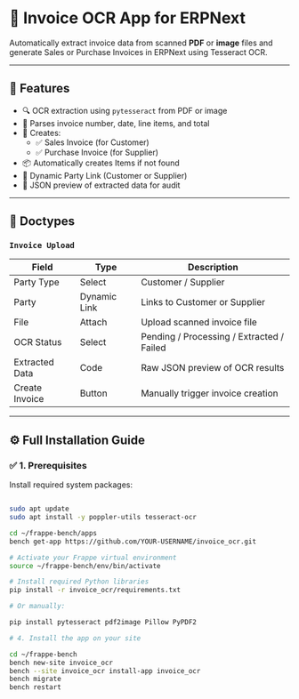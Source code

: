 # 📄 Invoice OCR App for ERPNext

Automatically extract invoice data from scanned **PDF** or **image** files and generate Sales or Purchase Invoices in ERPNext using Tesseract OCR.

---

## 🚀 Features

- 🔍 OCR extraction using `pytesseract` from PDF or image
- 📄 Parses invoice number, date, line items, and total
- 🧾 Creates:
  - ✅ Sales Invoice (for Customer)
  - ✅ Purchase Invoice (for Supplier)
- 📦 Automatically creates Items if not found
- 🔄 Dynamic Party Link (Customer or Supplier)
- 📂 JSON preview of extracted data for audit

---

## 📁 Doctypes

### `Invoice Upload`

| Field           | Type          | Description                              |
|------------------|---------------|------------------------------------------|
| Party Type       | Select         | Customer / Supplier                      |
| Party            | Dynamic Link   | Links to Customer or Supplier            |
| File             | Attach         | Upload scanned invoice file              |
| OCR Status       | Select         | Pending / Processing / Extracted / Failed |
| Extracted Data   | Code           | Raw JSON preview of OCR results          |
| Create Invoice   | Button         | Manually trigger invoice creation        |

---

## ⚙️ Full Installation Guide

### ✅ 1. Prerequisites

Install required system packages:

```bash

sudo apt update
sudo apt install -y poppler-utils tesseract-ocr

cd ~/frappe-bench/apps
bench get-app https://github.com/YOUR-USERNAME/invoice_ocr.git

# Activate your Frappe virtual environment
source ~/frappe-bench/env/bin/activate

# Install required Python libraries
pip install -r invoice_ocr/requirements.txt

# Or manually:

pip install pytesseract pdf2image Pillow PyPDF2

# 4. Install the app on your site

cd ~/frappe-bench
bench new-site invoice_ocr
bench --site invoice_ocr install-app invoice_ocr
bench migrate
bench restart
